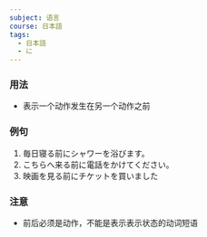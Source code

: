 ```yaml
---
subject: 语言
course: 日本語
tags:
  - 日本語
  - に
---
```

### 用法 

- 表示一个动作发生在另一个动作之前

### 例句 

1. 毎日寝る前にシャワーを浴びます。
2. こちらへ来る前に電話をかけてください。
3. 映画を見る前にチケットを買いました

### 注意 

- 前后必须是动作，不能是表示表示状态的动词短语